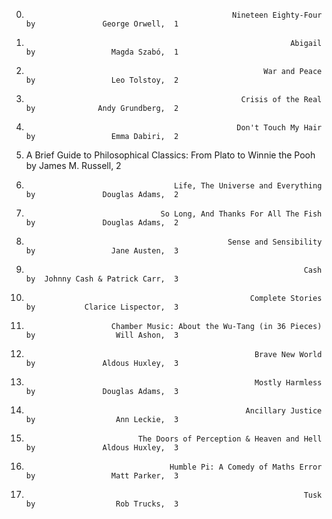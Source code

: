  0.                                                   Nineteen Eighty-Four by               George Orwell,  1
 1.                                                                Abigail by                 Magda Szabó,  1
 7.                                                          War and Peace by                 Leo Tolstoy,  2
 6.                                                     Crisis of the Real by              Andy Grundberg,  2
 2.                                                    Don't Touch My Hair by                 Emma Dabiri,  2
 5. A Brief Guide to Philosophical Classics: From Plato to Winnie the Pooh by            James M. Russell,  2
 3.                                      Life, The Universe and Everything by               Douglas Adams,  2
 4.                                   So Long, And Thanks For All The Fish by               Douglas Adams,  2
15.                                                  Sense and Sensibility by                 Jane Austen,  3
12.                                                                   Cash by  Johnny Cash & Patrick Carr,  3
11.                                                       Complete Stories by           Clarice Lispector,  3
13.                        Chamber Music: About the Wu-Tang (in 36 Pieces) by                  Will Ashon,  3
 9.                                                        Brave New World by               Aldous Huxley,  3
14.                                                        Mostly Harmless by               Douglas Adams,  3
16.                                                      Ancillary Justice by                  Ann Leckie,  3
17.                              The Doors of Perception & Heaven and Hell by               Aldous Huxley,  3
10.                                     Humble Pi: A Comedy of Maths Error by                 Matt Parker,  3
 8.                                                                   Tusk by                  Rob Trucks,  3
